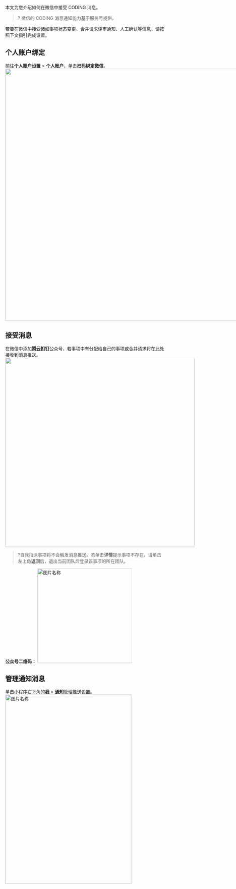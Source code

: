 本文为您介绍如何在微信中接受 CODING 消息。
>? 微信的 CODING 消息通知能力基于服务号提供。

若要在微信中接受诸如事项状态变更、合并请求评审通知、人工确认等信息，请按照下文指引完成设置。

## 个人账户绑定[](id:one)
前往**个人账户设置** > **个人账户**，单击**扫码绑定微信**。
<img style="width:800px; max-width: inherit;" src="https://qcloudimg.tencent-cloud.cn/raw/1273d888f36cb62e35d934405be28487.png" />

## 接受消息[](id:two)
在微信中添加**腾云扣钉**公众号，若事项中有分配给自己的事项或合并请求将在此处接收到消息推送。
<img style="width:600px; max-width: inherit;" src="https://qcloudimg.tencent-cloud.cn/raw/d5c4f4ebc8265239aabf391fd1be96c7.png" />
>?自我指派事项将不会触发消息推送。若单击**详情**提示事项不存在，请单击左上角**返回**后，退出当前团队后登录该事项的所在团队。

**公众号二维码：**
<img src="https://qcloudimg.tencent-cloud.cn/raw/4a12e7f903ee24bedc9188e88536acc2.png" width = "300" height = "300" alt="图片名称" />

## 管理通知消息[](id:three)
单击小程序右下角的**我** > **通知**管理推送设置。
<img src="https://qcloudimg.tencent-cloud.cn/raw/a50ac349ce495705f30e51f864160f64.png" width = "400" height = "600" alt="图片名称" />

